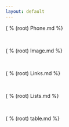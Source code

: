 ```yaml
---
layout: default
--- 
```


{ % (root) Phone.md %}

<br> 

{ % (root) Image.md %} 

<br> 

{ % (root) Links.md  %}

<br> 

{ % (root) Lists.md %}

<br> 

{ % (root) table.md %}

